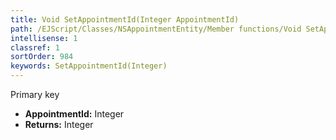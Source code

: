 ```yaml
---
title: Void SetAppointmentId(Integer AppointmentId)
path: /EJScript/Classes/NSAppointmentEntity/Member functions/Void SetAppointmentId(Integer p_0)
intellisense: 1
classref: 1
sortOrder: 984
keywords: SetAppointmentId(Integer)
---
```



Primary key



* **AppointmentId:** Integer
* **Returns:** Integer


